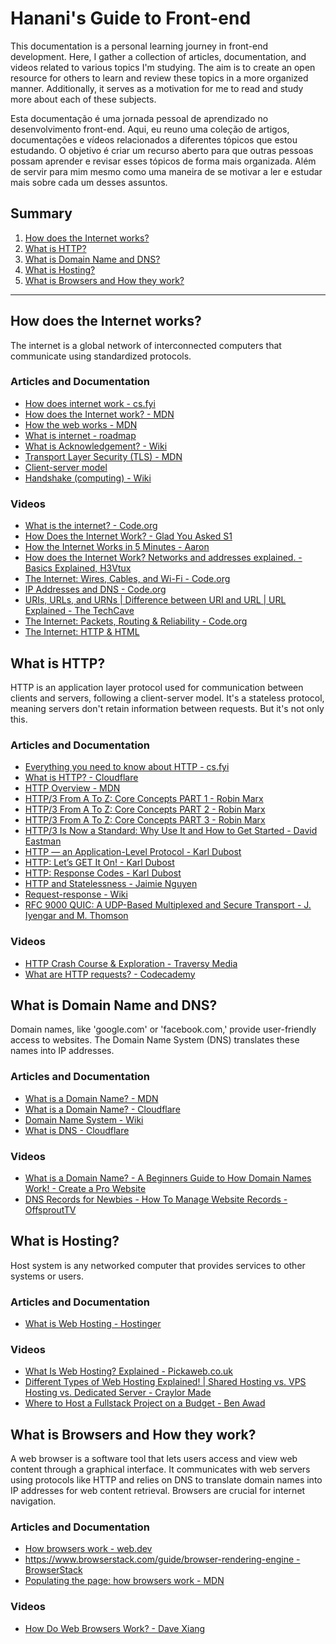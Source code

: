 # Hanani's Guide to Front-end
This documentation is a personal learning journey in front-end development. Here, I gather a collection of articles, documentation, and videos related to various topics I'm studying. The aim is to create an open resource for others to learn and review these topics in a more organized manner. Additionally, it serves as a motivation for me to read and study more about each of these subjects.

Esta documentação é uma jornada pessoal de aprendizado no desenvolvimento front-end. Aqui, eu reuno uma coleção de artigos, documentações e vídeos relacionados a diferentes tópicos que estou estudando. O objetivo é criar um recurso aberto para que outras pessoas possam aprender e revisar esses tópicos de forma mais organizada. Além de servir para mim mesmo como uma maneira de se motivar a ler e estudar mais sobre cada um desses assuntos.

## Summary
1. [How does the Internet works?](#how-does-the-internet-works)
2. [What is HTTP?](#what-is-http)
3. [What is Domain Name and DNS?](#what-is-domain-name-and-dns)
4. [What is Hosting?](#what-is-hosting)
5. [What is Browsers and How they work?](#what-is-browsers-and-how-they-work)

---

## How does the Internet works?
The internet is a global network of interconnected computers that communicate using standardized protocols.

### Articles and Documentation
- [How does internet work - cs.fyi](https://cs.fyi/guide/how-does-internet-work)
- [How does the Internet work? - MDN](https://developer.mozilla.org/en-US/docs/Learn/Common_questions/Web_mechanics/How_does_the_Internet_work)
- [How the web works - MDN](https://developer.mozilla.org/en-US/docs/Learn/Getting_started_with_the_web/How_the_Web_works)
- [What is internet - roadmap](https://roadmap.sh/guides/what-is-internet)
- [What is Acknowledgement? - Wiki](https://en.wikipedia.org/wiki/Acknowledgement_(data_networks))
- [Transport Layer Security (TLS) - MDN](https://developer.mozilla.org/en-US/docs/Glossary/TLS)
- [Client-server model](https://en.wikipedia.org/wiki/Client%E2%80%93server_model)
- [Handshake (computing) - Wiki](https://en.wikipedia.org/wiki/Handshake_(computing))

### Videos
- [What is the internet? - Code.org](https://youtu.be/Dxcc6ycZ73M)
- [How Does the Internet Work? - Glad You Asked S1](https://youtu.be/TNQsmPf24go)
- [How the Internet Works in 5 Minutes - Aaron](https://youtu.be/7_LPdttKXPc)
- [How does the Internet Work? Networks and addresses explained. - Basics Explained, H3Vtux](https://youtu.be/82m2du-zgmY)
- [The Internet: Wires, Cables, and Wi-Fi - Code.org](https://youtu.be/ZhEf7e4kopM)
- [IP Addresses and DNS - Code.org](https://youtu.be/5o8CwafCxnU)
- [URIs, URLs, and URNs | Difference between URI and URL | URL Explained - The TechCave](https://youtu.be/vpYct2npKD8)
- [The Internet: Packets, Routing & Reliability - Code.org](https://youtu.be/AYdF7b3nMto)
- [The Internet: HTTP & HTML](https://youtu.be/kBXQZMmiA4s)

## What is HTTP?
HTTP is an application layer protocol used for communication between clients and servers, following a client-server model. It's a stateless protocol, meaning servers don't retain information between requests. But it's not only this.

### Articles and Documentation
- [Everything you need to know about HTTP - cs.fyi](https://cs.fyi/guide/http-in-depth)
- [What is HTTP? - Cloudflare](https://www.cloudflare.com/en-gb/learning/ddos/glossary/hypertext-transfer-protocol-http/)
- [HTTP Overview - MDN](https://developer.mozilla.org/en-US/docs/Web/HTTP/Overview)
- [HTTP/3 From A To Z: Core Concepts PART 1 - Robin Marx](https://www.smashingmagazine.com/2021/08/http3-core-concepts-part1/)
- [HTTP/3 From A To Z: Core Concepts PART 2 - Robin Marx](https://www.smashingmagazine.com/2021/08/http3-performance-improvements-part2/)
- [HTTP/3 From A To Z: Core Concepts PART 3 - Robin Marx](https://www.smashingmagazine.com/2021/09/http3-practical-deployment-options-part3/)
- [HTTP/3 Is Now a Standard: Why Use It and How to Get Started - David Eastman](https://thenewstack.io/http-3-is-now-a-standard-why-use-it-and-how-to-get-started/)
- [HTTP — an Application-Level Protocol - Karl Dubost](https://dev.opera.com/articles/http-basic-introduction/)
- [HTTP: Let’s GET It On! - Karl Dubost](https://dev.opera.com/articles/http-lets-get-it-on/)
- [HTTP: Response Codes - Karl Dubost](https://dev.opera.com/articles/http-response-codes/)
- [HTTP and Statelessness - Jaimie Nguyen](https://medium.com/@jaimietn/http-and-statelessness-5e290fec80c0)
- [Request-response - Wiki](https://en.wikipedia.org/wiki/Request%E2%80%93response)
- [RFC 9000 QUIC: A UDP-Based Multiplexed and Secure Transport - J. Iyengar and M. Thomson](https://www.rfc-editor.org/rfc/rfc9000.html)

### Videos
- [HTTP Crash Course & Exploration - Traversy Media](https://youtu.be/iYM2zFP3Zn0)
- [What are HTTP requests? - Codecademy](https://youtu.be/-Zea7GB2OwA)

## What is Domain Name and DNS?
Domain names, like 'google.com' or 'facebook.com,' provide user-friendly access to websites. The Domain Name System (DNS) translates these names into IP addresses.

### Articles and Documentation
- [What is a Domain Name? - MDN](https://developer.mozilla.org/en-US/docs/Learn/Common_questions/Web_mechanics/What_is_a_domain_name) 
- [What is a Domain Name? - Cloudflare](https://www.cloudflare.com/en-gb/learning/dns/glossary/what-is-a-domain-name/)
- [Domain Name System - Wiki](https://en.wikipedia.org/wiki/Domain_Name_System)
- [What is DNS - Cloudflare](https://www.cloudflare.com/en-gb/learning/dns/what-is-dns/)

### Videos
- [What is a Domain Name? - A Beginners Guide to How Domain Names Work! - Create a Pro Website](https://youtu.be/Y4cRx19nhJk)
- [DNS Records for Newbies - How To Manage Website Records - OffsproutTV](https://youtu.be/YV5tkQYcvfg)

## What is Hosting?
Host system is any networked computer that provides services to other systems or users.

### Articles and Documentation
- [What is Web Hosting - Hostinger](https://www.hostinger.com/tutorials/what-is-web-hosting/)

### Videos
- [What Is Web Hosting? Explained - Pickaweb.co.uk](https://youtu.be/htbY9-yggB0)
- [Different Types of Web Hosting Explained! | Shared Hosting vs. VPS Hosting vs. Dedicated Server - Craylor Made](https://youtu.be/AXVZYzw8geg)
- [Where to Host a Fullstack Project on a Budget - Ben Awad](https://youtu.be/Kx_1NYYJS7Q)

## What is Browsers and How they work?
A web browser is a software tool that lets users access and view web content through a graphical interface. It communicates with web servers using protocols like HTTP and relies on DNS to translate domain names into IP addresses for web content retrieval. Browsers are crucial for internet navigation.

### Articles and Documentation
- [How browsers work - web.dev](https://web.dev/articles/howbrowserswork)
- [https://www.browserstack.com/guide/browser-rendering-engine - BrowserStack](https://www.browserstack.com/guide/browser-rendering-engine)
- [Populating the page: how browsers work - MDN](https://developer.mozilla.org/en-US/docs/Web/Performance/How_browsers_work)

### Videos
- [How Do Web Browsers Work? - Dave Xiang](https://youtu.be/WjDrMKZWCt0)
